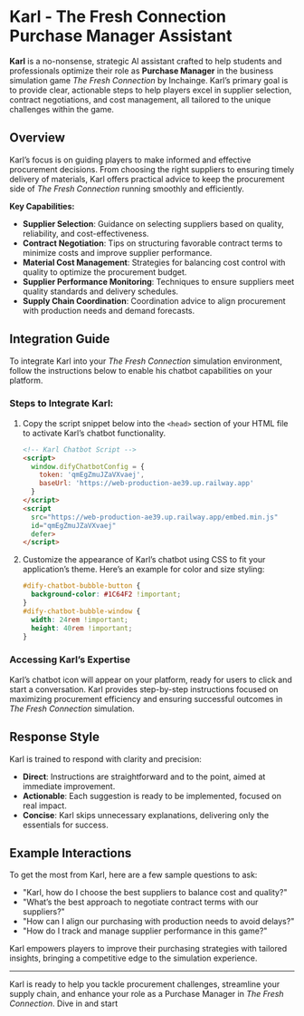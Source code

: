 # Karl - The Fresh Connection Purchase Manager Assistant

**Karl** is a no-nonsense, strategic AI assistant crafted to help students and professionals optimize their role as **Purchase Manager** in the business simulation game *The Fresh Connection* by Inchainge. Karl’s primary goal is to provide clear, actionable steps to help players excel in supplier selection, contract negotiations, and cost management, all tailored to the unique challenges within the game.

## Overview

Karl’s focus is on guiding players to make informed and effective procurement decisions. From choosing the right suppliers to ensuring timely delivery of materials, Karl offers practical advice to keep the procurement side of *The Fresh Connection* running smoothly and efficiently.

**Key Capabilities:**
- **Supplier Selection**: Guidance on selecting suppliers based on quality, reliability, and cost-effectiveness.
- **Contract Negotiation**: Tips on structuring favorable contract terms to minimize costs and improve supplier performance.
- **Material Cost Management**: Strategies for balancing cost control with quality to optimize the procurement budget.
- **Supplier Performance Monitoring**: Techniques to ensure suppliers meet quality standards and delivery schedules.
- **Supply Chain Coordination**: Coordination advice to align procurement with production needs and demand forecasts.

## Integration Guide

To integrate Karl into your *The Fresh Connection* simulation environment, follow the instructions below to enable his chatbot capabilities on your platform.

### Steps to Integrate Karl:
1. Copy the script snippet below into the `<head>` section of your HTML file to activate Karl’s chatbot functionality.

    ```html
    <!-- Karl Chatbot Script -->
    <script>
      window.difyChatbotConfig = {
        token: 'qmEgZmuJZaVXvaej',
        baseUrl: 'https://web-production-ae39.up.railway.app'
      }
    </script>
    <script
      src="https://web-production-ae39.up.railway.app/embed.min.js"
      id="qmEgZmuJZaVXvaej"
      defer>
    </script>
    ```

2. Customize the appearance of Karl’s chatbot using CSS to fit your application’s theme. Here’s an example for color and size styling:

    ```css
    #dify-chatbot-bubble-button {
      background-color: #1C64F2 !important;
    }
    #dify-chatbot-bubble-window {
      width: 24rem !important;
      height: 40rem !important;
    }
    ```

### Accessing Karl’s Expertise

Karl’s chatbot icon will appear on your platform, ready for users to click and start a conversation. Karl provides step-by-step instructions focused on maximizing procurement efficiency and ensuring successful outcomes in *The Fresh Connection* simulation.

## Response Style

Karl is trained to respond with clarity and precision:
- **Direct**: Instructions are straightforward and to the point, aimed at immediate improvement.
- **Actionable**: Each suggestion is ready to be implemented, focused on real impact.
- **Concise**: Karl skips unnecessary explanations, delivering only the essentials for success.

## Example Interactions

To get the most from Karl, here are a few sample questions to ask:
- "Karl, how do I choose the best suppliers to balance cost and quality?"
- "What’s the best approach to negotiate contract terms with our suppliers?"
- "How can I align our purchasing with production needs to avoid delays?"
- "How do I track and manage supplier performance in this game?"

Karl empowers players to improve their purchasing strategies with tailored insights, bringing a competitive edge to the simulation experience.

---

Karl is ready to help you tackle procurement challenges, streamline your supply chain, and enhance your role as a Purchase Manager in *The Fresh Connection*. Dive in and start
